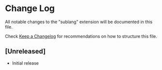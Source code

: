 # Change Log

All notable changes to the "sublang" extension will be documented in this file.

Check [Keep a Changelog](http://keepachangelog.com/) for recommendations on how to structure this file.

## [Unreleased]

- Initial release